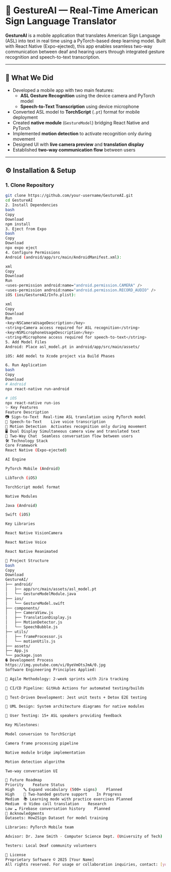 # 🤟 GestureAI — Real-Time American Sign Language Translator

**GestureAI** is a mobile application that translates American Sign Language (ASL) into text in real time using a PyTorch-based deep learning model. Built with React Native (Expo-ejected), this app enables seamless two-way communication between deaf and hearing users through integrated gesture recognition and speech-to-text transcription.

---

## 📌 What We Did

- Developed a mobile app with two main features:
  - **ASL Gesture Recognition** using the device camera and PyTorch model
  - **Speech-to-Text Transcription** using device microphone
- Converted ASL model to **TorchScript** (`.pt`) format for mobile deployment
- Created **native module** (`GestureModel`) bridging React Native and PyTorch
- Implemented **motion detection** to activate recognition only during movement
- Designed UI with **live camera preview** and **translation display**
- Established **two-way communication flow** between users

---

## ⚙️ Installation & Setup

### 1. Clone Repository
```bash
git clone https://github.com/your-username/GestureAI.git
cd GestureAI
2. Install Dependencies
bash
Copy
Download
npm install
3. Eject from Expo
bash
Copy
Download
npx expo eject
4. Configure Permissions
Android (android/app/src/main/AndroidManifest.xml):

xml
Copy
Download
Run
<uses-permission android:name="android.permission.CAMERA" />
<uses-permission android:name="android.permission.RECORD_AUDIO" />
iOS (ios/GestureAI/Info.plist):

xml
Copy
Download
Run
<key>NSCameraUsageDescription</key>
<string>Camera access required for ASL recognition</string>
<key>NSMicrophoneUsageDescription</key>
<string>Microphone access required for speech-to-text</string>
5. Add Model Files
Android: Place asl_model.pt in android/app/src/main/assets/

iOS: Add model to Xcode project via Build Phases

6. Run Application
bash
Copy
Download
# Android
npx react-native run-android

# iOS
npx react-native run-ios
✨ Key Features
Feature	Description
📷 Sign-to-Text	Real-time ASL translation using PyTorch model
🎤 Speech-to-Text	Live voice transcription
🎯 Motion Detection	Activates recognition only during movement
🖥️ Dual Display	Simultaneous camera view and translated text
🔄 Two-Way Chat	Seamless conversation flow between users
🛠 Technology Stack
Core Framework
React Native (Expo-ejected)

AI Engine

PyTorch Mobile (Android)

LibTorch (iOS)

TorchScript model format

Native Modules

Java (Android)

Swift (iOS)

Key Libraries

React Native VisionCamera

React Native Voice

React Native Reanimated

📁 Project Structure
bash
Copy
Download
GestureAI/
├── android/
│   ├── app/src/main/assets/asl_model.pt
│   └── GestureModelModule.java
├── ios/
│   └── GestureModel.swift
├── components/
│   ├── CameraView.js
│   ├── TranslationDisplay.js
│   ├── MotionDetector.js
│   └── SpeechBubble.js
├── utils/
│   ├── frameProcessor.js
│   └── motionUtils.js
├── assets/
├── App.js
└── package.json
� Development Process
https://img.youtube.com/vi/0yeVmOtsJmA/0.jpg
Software Engineering Principles Applied:

🚀 Agile Methodology: 2-week sprints with Jira tracking

🔁 CI/CD Pipeline: GitHub Actions for automated testing/builds

🧪 Test-Driven Development: Jest unit tests + Detox E2E testing

📐 UML Design: System architecture diagrams for native modules

👥 User Testing: 15+ ASL speakers providing feedback

Key Milestones:

Model conversion to TorchScript

Camera frame processing pipeline

Native module bridge implementation

Motion detection algorithm

Two-way conversation UI

🔮 Future Roadmap
Priority	Feature	Status
High	🔤 Expand vocabulary (500+ signs)	Planned
High	👐 Two-handed gesture support	In Progress
Medium	📚 Learning mode with practice exercises	Planned
Medium	🌐 Video call translation	Research
Low	☁️ Firebase conversation history	Planned
🙏 Acknowledgments
Datasets: How2Sign Dataset for model training

Libraries: PyTorch Mobile team

Advisor: Dr. Jane Smith - Computer Science Dept. (University of Tech)

Testers: Local Deaf community volunteers

📜 License
Proprietary Software © 2025 [Your Name]
All rights reserved. For usage or collaboration inquiries, contact: [your.email@university.edu]
